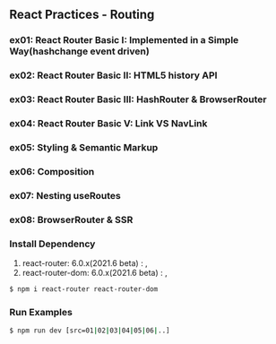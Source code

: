 ## React Practices - Routing

### ex01: React Router Basic I: Implemented in a Simple Way(hashchange event driven)
### ex02: React Router Basic II: HTML5 history API
### ex03: React Router Basic III: HashRouter &amp; BrowserRouter
### ex04: React Router Basic V: Link VS NavLink
### ex05: Styling &amp; Semantic Markup
### ex06: Composition
### ex07: Nesting useRoutes
### ex08: BrowserRouter & SSR

### Install Dependency
1. react-router: 6.0.x(2021.6 beta)     : <Routes>, <Route>
2. react-router-dom: 6.0.x(2021.6 beta) : <HashRouter>, <BrowserRouter>

```bash
$ npm i react-router react-router-dom
```

### Run Examples
```bash
$ npm run dev [src=01|02|03|04|05|06|..]
```

